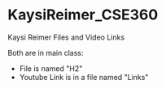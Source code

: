 # KaysiReimer_CSE360
Kaysi Reimer Files and Video Links

Both are in main class:
- File is named "H2"
- Youtube Link is in a file named "Links"
